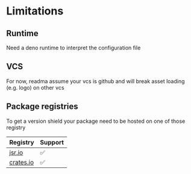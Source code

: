 # Limitations

## Runtime

Need a deno runtime to interpret the configuration file

## VCS

For now, readma assume your vcs is github and will break asset loading (e.g.
logo) on other vcs

## Package registries

To get a version shield your package need to be hosted on one of those registry

| Registry                      | Support |
| ----------------------------- | ------- |
| [jsr.io](http://jsr.io)       | ✅      |
| [crates.io](http://crates.io) | ✅      |
